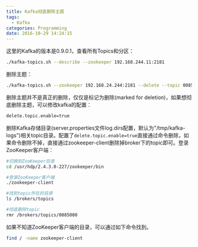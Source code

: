 ```yaml
---
title: Kafka彻底删除主题
tags:
  - Kafka
categories: Programming
date: 2016-10-29 14:24:15
---
```



这里的Kafka的版本是0.9.0.1，查看所有Topics和分区：

```Bash
./kafka-topics.sh --describe --zookeeper 192.168.244.11:2181
```

删除主题：

```Bash
./kafka-topics.sh --zookeeper 192.168.24.244:2181 --delete --topic 0085000
```

<!-- more -->

删除主题并不是真正的删除，仅仅是标记为删除(marked for deletion)，如果想彻底删除主题，可以修改kafka的配置：

```Bash
delete.topic.enable=true
```

删除Kafka存储目录(server.properties文件log.dirs配置，默认为"/tmp/kafka-logs")相关topic目录。配置了<code>delete.topic.enable=true</code>直接通过命令删除，如果命令删除不掉，直接通过zookeeper-client删除掉broker下的topic即可。登录ZooKeeper客户端：

```Bash
#切换到ZooKeeper目录
cd /usr/hdp/2.4.3.0-227/zookeeper/bin

#登录ZooKeeper客户端
./zookeeper-client

#找到topic所在的目录
ls /brokers/topics

#彻底删除topic
rmr /brokers/topics/0085000
```

如果不知道ZooKeeper客户端的目录，可以通过如下命令找到。

```Bash
find / -name zookeeper-client
```
